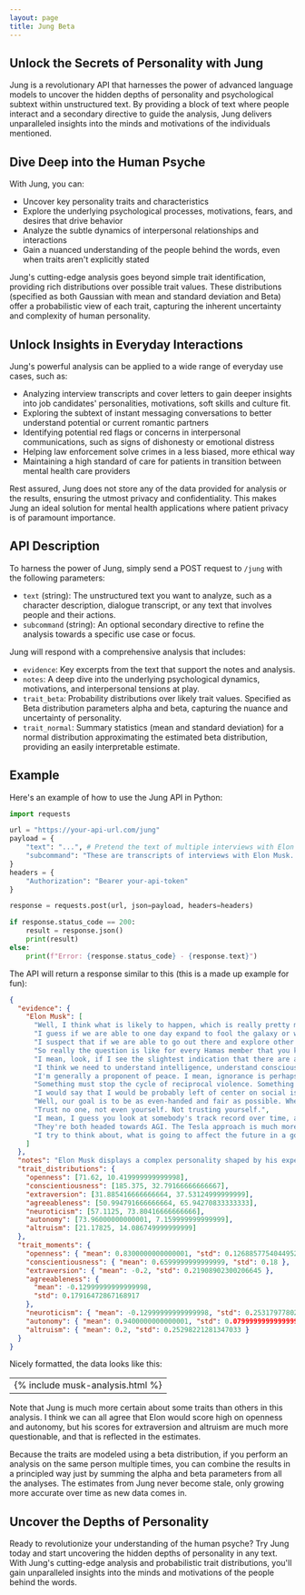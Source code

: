 ```yaml
---
layout: page
title: Jung Beta
---
```


## Unlock the Secrets of Personality with Jung

Jung is a revolutionary API that harnesses the power of advanced language models to uncover the hidden depths of personality and psychological subtext within unstructured text. By providing a block of text where people interact and a secondary directive to guide the analysis, Jung delivers unparalleled insights into the minds and motivations of the individuals mentioned.

## Dive Deep into the Human Psyche

With Jung, you can:

- Uncover key personality traits and characteristics
- Explore the underlying psychological processes, motivations, fears, and desires that drive behavior
- Analyze the subtle dynamics of interpersonal relationships and interactions
- Gain a nuanced understanding of the people behind the words, even when traits aren't explicitly stated

Jung's cutting-edge analysis goes beyond simple trait identification, providing rich distributions over possible trait values. These distributions (specified as both Gaussian with mean and standard deviation and Beta) offer a probabilistic view of each trait, capturing the inherent uncertainty and complexity of human personality.

## Unlock Insights in Everyday Interactions

Jung's powerful analysis can be applied to a wide range of everyday use cases, such as:

- Analyzing interview transcripts and cover letters to gain deeper insights into job candidates' personalities, motivations, soft skills and culture fit.
- Exploring the subtext of instant messaging conversations to better understand potential or current romantic partners
- Identifying potential red flags or concerns in interpersonal communications, such as signs of dishonesty or emotional distress
- Helping law enforcement solve crimes in a less biased, more ethical way
- Maintaining a high standard of care for patients in transition between mental health care providers

Rest assured, Jung does not store any of the data provided for analysis or the results, ensuring the utmost privacy and confidentiality. This makes Jung an ideal solution for mental health applications where patient privacy is of paramount importance.

## API Description

To harness the power of Jung, simply send a POST request to `/jung` with the following parameters:

- `text` (string): The unstructured text you want to analyze, such as a character description, dialogue transcript, or any text that involves people and their actions.
- `subcommand` (string): An optional secondary directive to refine the analysis towards a specific use case or focus.

Jung will respond with a comprehensive analysis that includes:

- `evidence`: Key excerpts from the text that support the notes and analysis.
- `notes`: A deep dive into the underlying psychological dynamics, motivations, and interpersonal tensions at play.
- `trait_beta`: Probability distributions over likely trait values. Specified as Beta distribution parameters alpha and beta, capturing the nuance and uncertainty of personality.
- `trait_normal`: Summary statistics (mean and standard deviation) for a normal distribution approximating the estimated beta distribution, providing an easily interpretable estimate.

## Example

Here's an example of how to use the Jung API in Python:

```python
import requests

url = "https://your-api-url.com/jung"
payload = {
    "text": "...", # Pretend the text of multiple interviews with Elon Musk is here for brevity.
    "subcommand": "These are transcripts of interviews with Elon Musk.  Your subcommand is to contain your analysis to the person being intervied and focus your analysis on being maximally informative to someone who might consider working for or having business dealings with him."
}
headers = {
    "Authorization": "Bearer your-api-token"
}

response = requests.post(url, json=payload, headers=headers)

if response.status_code == 200:
    result = response.json()
    print(result)
else:
    print(f"Error: {response.status_code} - {response.text}")
```

The API will return a response similar to this (this is a made up example for fun):

```json
{
  "evidence": {
    "Elon Musk": [
      "Well, I think what is likely to happen, which is really pretty much the way it is, is that something very close to the current lines will be how a ceasefire or truce happens. But you just have a situation right now where whoever goes on the offensive will suffer casualties at several times the rate of whoever's on the defense because you've got defense in depth, you've got minefields, trenches, anti-tank defenses.",
      "I guess if we are able to one day expand to fool the galaxy or whatever, there will be a galactic war at some point.",
      "I suspect that if we are able to go out there and explore other star systems that we\u2026 There's a good chance we find a whole bunch of long dead one planet civilizations that never made it past their home planet.",
      "So really the question is like for every Hamas member that you kill, how many did you create? And if you create more than you killed, you've not succeeded. That's the real situation there.",
      "I mean, look, if I see the slightest indication that there are aliens, I will immediately post on X platform anything I know.",
      "I think we need to understand intelligence, understand consciousness. I mean there are some fundamental questions of what is thought, what is emotion? Is it really just one atom bumping into another atom? It feels like something more than that. So I think we're probably missing some really big things.",
      "I'm generally a proponent of peace. I mean, ignorance is perhaps, in my view, the real enemy to be countered.",
      "Something must stop the cycle of reciprocal violence. Something must stop it, or it'll never stop. Just eye for an eye, tooth for a tooth, limb for a limb, life for a life forever and ever.",
      "I would say that I would be probably left of center on social issues, probably a little bit right of center on economic issues.",
      "Well, our goal is to be as even-handed and fair as possible. Whether someone is right, left, independent, whatever the case may be, that the platform is as fair and as much of a level playing field as possible.",
      "Trust no one, not even yourself. Not trusting yourself.",
      "I mean, I guess you look at somebody's track record over time, and I guess you use your neural net to assess someone.",
      "They're both headed towards AGI. The Tesla approach is much more computer efficient, it had to be. Because we were constrained on this\u2026 We only have 100 watts and [inaudible 02:06:37] computer. 144 trillion operations per second, which sounds like a lot, but is small potatoes these days.",
      "I try to think about, what is going to affect the future in a good way? And holding onto grudges does not affect the future in a good way."
    ]
  },
  "notes": "Elon Musk displays a complex personality shaped by his experiences, relationships, and the immense pressures of his highly public roles. He expresses a general desire for peace and believes ignorance, rather than other humans, is the real enemy. However, he acknowledges the seeming inevitability of conflict, even on a galactic scale if humanity expands beyond Earth.\nMusk advocates for conspicuous acts of kindness to break cycles of violence, as seen in his comments on the Israel-Palestine conflict. He believes whoever escalates will ultimately lose by creating more enemies than they destroy. \nHe is driven by intense curiosity about fundamental questions of consciousness, intelligence and the nature of the universe. There are hints of existential loneliness and a longing for signs we are not alone, as evidenced by his pledge to immediately share any evidence of alien life.\nPolitically, Musk describes himself as left-leaning on social issues and slightly right-leaning economically. He aims for X (Twitter) to be an impartial platform for free speech. However, his outspoken criticism of the \"woke mind virus\" has led to perceptions of conservative alignment.\nTrust seems to be an ongoing struggle, unsurprising given his wealth and fame. Musk half-jokingly says to \"trust no one, not even yourself.\" He relies on evaluating someone's track record over time to decide whether to trust them.\nMusk remains relentlessly optimistic about the potential of AI, seeing a path to AGI through Tesla's efficiency-focused approach born of hardware constraints. However, this optimism may at times blind him to the difficulties and cause him to over-promise on timelines.\nPhilosophically, Musk strives to focus on positively shaping the future rather than holding grudges. His love for his children allows him to see the world with fresh eyes and draws parallels between their cognitive development and the progress of AI. \nOverall, Musk emerges as a visionary futurist with a rare combination of dreamer and engineer. But he is also fallibly human, struggling with the immense social and psychological pressures of his position while doggedly pursuing his ambitious goals for humanity.\n",
  "trait_distributions": {
    "openness": [71.62, 10.419999999999998],
    "conscientiousness": [185.375, 32.79166666666667],
    "extraversion": [31.885416666666664, 37.53124999999999],
    "agreeableness": [50.994791666666664, 65.94270833333333],
    "neuroticism": [57.1125, 73.80416666666666],
    "autonomy": [73.96000000000001, 7.159999999999999],
    "altruism": [21.17825, 14.086749999999999]
  },
  "trait_moments": {
    "openness": { "mean": 0.8300000000000001, "std": 0.12688577540449522 },
    "conscientiousness": { "mean": 0.6599999999999999, "std": 0.18 },
    "extraversion": { "mean": -0.2, "std": 0.21908902300206645 },
    "agreeableness": {
      "mean": -0.12999999999999998,
      "std": 0.17916472867168917
    },
    "neuroticism": { "mean": -0.12999999999999998, "std": 0.2531797780234432 },
    "autonomy": { "mean": 0.9400000000000001, "std": 0.07999999999999999 },
    "altruism": { "mean": 0.2, "std": 0.25298221281347033 }
  }
}
```

Nicely formatted, the data looks like this:

<table><tr><td class="analysis-table">
{% include musk-analysis.html %}
</td></tr></table>

Note that Jung is much more certain about some traits than others in this analysis.  I think we can all agree that Elon would score high on openness and autonomy, but his scores for extraversion and altruism are much more questionable, and that is reflected in the estimates.

Because the traits are modeled using a beta distribution, if you perform an analysis on the same person multiple times, you can combine the results in a principled way just by summing the alpha and beta parameters from all the analyses.  The estimates from Jung never become stale, only growing more accurate over time as new data comes in.

## Uncover the Depths of Personality

Ready to revolutionize your understanding of the human psyche? Try Jung today and start uncovering the hidden depths of personality in any text. With Jung's cutting-edge analysis and probabilistic trait distributions, you'll gain unparalleled insights into the minds and motivations of the people behind the words.
